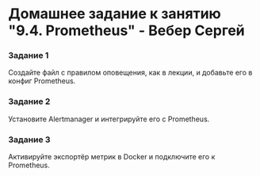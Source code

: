 # Домашнее задание к занятию "9.4. Prometheus" - Вебер Сергей


### Задание 1

Создайте файл с правилом оповещения, как в лекции, и добавьте его в конфиг Prometheus.


### Задание 2

Установите Alertmanager и интегрируйте его с Prometheus.


### Задание 3

Активируйте экспортёр метрик в Docker и подключите его к Prometheus.
